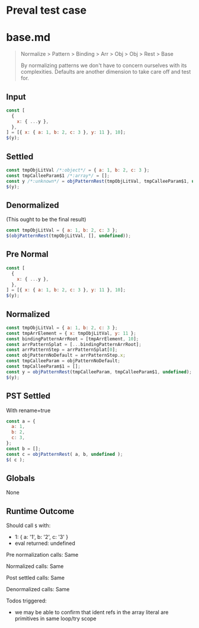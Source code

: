 # Preval test case

# base.md

> Normalize > Pattern > Binding > Arr > Obj > Obj > Rest > Base
>
> By normalizing patterns we don't have to concern ourselves with its complexities. Defaults are another dimension to take care off and test for.

## Input

`````js filename=intro
const [
  {
    x: { ...y },
  },
] = [{ x: { a: 1, b: 2, c: 3 }, y: 11 }, 10];
$(y);
`````

## Settled


`````js filename=intro
const tmpObjLitVal /*:object*/ = { a: 1, b: 2, c: 3 };
const tmpCalleeParam$1 /*:array*/ = [];
const y /*:unknown*/ = objPatternRest(tmpObjLitVal, tmpCalleeParam$1, undefined);
$(y);
`````

## Denormalized
(This ought to be the final result)

`````js filename=intro
const tmpObjLitVal = { a: 1, b: 2, c: 3 };
$(objPatternRest(tmpObjLitVal, [], undefined));
`````

## Pre Normal


`````js filename=intro
const [
  {
    x: { ...y },
  },
] = [{ x: { a: 1, b: 2, c: 3 }, y: 11 }, 10];
$(y);
`````

## Normalized


`````js filename=intro
const tmpObjLitVal = { a: 1, b: 2, c: 3 };
const tmpArrElement = { x: tmpObjLitVal, y: 11 };
const bindingPatternArrRoot = [tmpArrElement, 10];
const arrPatternSplat = [...bindingPatternArrRoot];
const arrPatternStep = arrPatternSplat[0];
const objPatternNoDefault = arrPatternStep.x;
const tmpCalleeParam = objPatternNoDefault;
const tmpCalleeParam$1 = [];
const y = objPatternRest(tmpCalleeParam, tmpCalleeParam$1, undefined);
$(y);
`````

## PST Settled
With rename=true

`````js filename=intro
const a = {
  a: 1,
  b: 2,
  c: 3,
};
const b = [];
const c = objPatternRest( a, b, undefined );
$( c );
`````

## Globals

None

## Runtime Outcome

Should call `$` with:
 - 1: { a: '1', b: '2', c: '3' }
 - eval returned: undefined

Pre normalization calls: Same

Normalized calls: Same

Post settled calls: Same

Denormalized calls: Same

Todos triggered:
- we may be able to confirm that ident refs in the array literal are primitives in same loop/try scope

